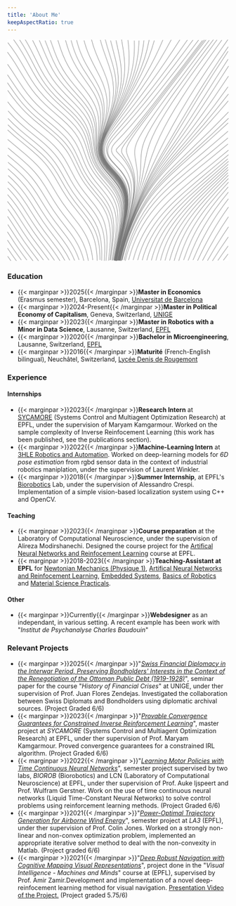 ```yaml
---
title: 'About Me'
keepAspectRatio: true
---
```




<!-- Below is a full-width figure. -->
<!-- {{< figure
  src="https://raw.githubusercontent.com/foxihd/hugo-et-hd/master/static/svg/flowlines/22.svg"
  type="full"
 >}}
{{< section "end" >}} -->
![](https://raw.githubusercontent.com/foxihd/hugo-et-hd/master/static/svg/flowlines/22.svg)

### Education
- {{< marginpar >}}2025{{< /marginpar >}}**Master in Economics** (Erasmus semester), Barcelona, Spain, [Universitat de Barcelona](https://www.ub.edu/school-economics/master-in-economics/)
- {{< marginpar >}}2024-Present{{< /marginpar >}}**Master in Political Economy of Capitalism**, Geneva, Switzerland, [UNIGE](https://www.unige.ch/sciences-societe/formations/masters-in-english/political-economy-of-capitalism)
- {{< marginpar >}}2023{{< /marginpar >}}**Master in Robotics with a Minor in Data Science**, Lausanne, Switzerland, [EPFL](https://www.epfl.ch/education/master/programs/robotics/)
- {{< marginpar >}}2020{{< /marginpar >}}**Bachelor in Microengineering**, Lausanne, Switzerland, [EPFL](https://www.epfl.ch/education/bachelor/fr/programmes/microtechnique/)
- {{< marginpar >}}2016{{< /marginpar >}}**Maturité** (French-English bilingual), Neuchâtel, Switzerland, [Lycée Denis de Rougemont](https://www.lddr.ch/etudes/maturite-bilingue/)


### Experience
#### Internships
- {{< marginpar >}}2023{{< /marginpar >}}**Research Intern** at [SYCAMORE](https://www.epfl.ch/labs/sycamore/) (Systems Control and Multiagent Optimization Research) at EPFL, under the supervision of Maryam Kamgarmour. Worked on the sample complexity of Inverse Reinfocement Learning (this work has been published, see the publications section).
- {{< marginpar >}}2022{{< /marginpar >}}**Machine-Learning Intern** at [3HLE Robotics and Automation](https://3hle.ch/). Worked on deep-learning models for *6D pose estimation* from rgbd sensor data in the context of industrial robotics maniplation, under the supervision of Laurent Winkler.
- {{< marginpar >}}2018{{< /marginpar >}}**Summer Internship**, at EPFL's [Biorobotics](https://www.epfl.ch/labs/biorob/) Lab, under the supervision of Alessandro Crespi. Implementation of a simple vision-based localization system using C++ and OpenCV.
#### Teaching
- {{< marginpar >}}2023{{< /marginpar >}}**Course preparation** at the Laboratory of Computational Neuroscience, under the supervision of Alireza Modirshanechi. Designed the course project for the [Artifical Neural Networks and Reinfocement Learning](https://edu.epfl.ch/coursebook/en/learning-in-neural-networks-CS-479) course at EPFL.
- {{< marginpar >}}2018-2023{{< /marginpar >}}**Teaching-Assistant at EPFL** for [Newtonian Mechanics (Physique 1)](https://edu.epfl.ch/coursebook/fr/physique-generale-mecanique-PHYS-101-A), [Artifical Neural Networks and Reinfocement Learning](https://edu.epfl.ch/coursebook/en/learning-in-neural-networks-CS-479), [Embedded Systems](https://edu.epfl.ch/coursebook/fr/systemes-embarques-et-robotique-MICRO-315), [Basics of Robotics](https://edu.epfl.ch/coursebook/fr/basics-of-robotics-for-manipulation-MICRO-450) and [Material Science Practicals](https://edu.epfl.ch/coursebook/fr/tp-de-materiaux-MSE-237).
#### Other
- {{< marginpar >}}Currently{{< /marginpar >}}**Webdesigner** as an independant, in various setting. A recent example has been work with "*Institut de Psychanalyse Charles Baudouin*"

### Relevant Projects
- {{< marginpar >}}2025{{< /marginpar >}}"*[Swiss Financial Diplomacy in the Interwar Period, Preserving Bondholders' Interests in the Context of the Renegotiation of the Ottoman Public Debt (1919-1928)](/documents/TRENARD2025_ottoman_financial_diplomacy.pdf)*", seminar paper for the course "*History of Financial Crises*" at UNIGE, under ther supervision of Prof. Juan Flores Zendejas. Investigated the collaboration between Swiss Diplomats and Bondholders using diplomatic archival sources. (Project Graded 6/6)
- {{< marginpar >}}2023{{< /marginpar >}}"*[Provable Convergence Guarantees for Constrained Inverse Reinforcement Learning](https://infoscience.epfl.ch/record/304492?ln=en)*", master project at *SYCAMORE* (Systems Control and Multiagent Optimization Research) at EPFL, under ther supervision of Prof. Maryam Kamgarmour. Proved convergence guarantees for a constrained IRL algorithm. (Project Graded 6/6)
- {{< marginpar >}}2022{{< /marginpar >}}"*[Learning Motor Policies with Time Continuous Neural Networks](/documents/TRENARD2022_time_countinous_NN.pdf)*", semester project supervised by two labs, *BIOROB* (Biorobotics) and LCN (Laboratory of Computational Neuroscience) at EPFL, under ther supervision of Prof. Auke Ijspeert and Prof. Wulfram Gerstner. Work on the use of time continuous neural networks (Liquid Time-Constant Neural Networks) to solve control problems using reinforcement learning methods. (Project Graded 6/6)
- {{< marginpar >}}2021{{< /marginpar >}}"*[Power-Optimal Trajectory Generation for Airborne Wind Energy](/documents/TRENARD2022_power_optimal_trajectories.pdf)*", semester project at *LA3* (EPFL), under ther supervision of Prof. Colin Jones. Worked on a strongly non-linear and non-convex optimization problem, implemented an appropriate iterative solver method to deal with the non-convexity in Matlab. (Project graded 6/6)
- {{< marginpar >}}2021{{< /marginpar >}}"*[Deep Robust Navigation with Cognitive Mapping Visual Representations](/documents/TRENARD2023_VisualRepresentations.pdf)*", project done in the "*Visual Intelligence - Machines and Minds*" course at (EPFL), supervised by Prof. Amir Zamir.Development and implementation of a novel deep-reinfocement learning method for visual navigation.  [Presentation Video of the Project.](https://youtu.be/lYVNoB75AK4) (Project graded 5.75/6)

